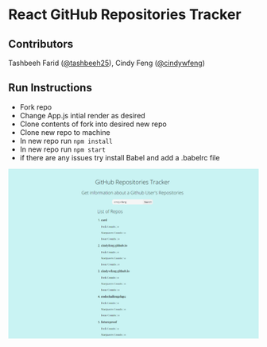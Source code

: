 # React GitHub Repositories Tracker

## Contributors
Tashbeeh Farid ([@tashbeeh25](https://github.com/tashbeeh25)), Cindy Feng ([@cindywfeng](https://github.com/cindywfeng))

## Run Instructions

- Fork repo
- Change App.js intial render as desired
- Clone contents of fork into desired new repo
- Clone new repo to machine
- In new repo run `npm install` 
- In new repo run `npm start`
- if there are any issues try install Babel and add a .babelrc file

![Repo Image](Github.PNG)
